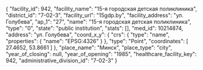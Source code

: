 {
    "facility_id": 942,
    "facility_name": "15-я городская детская поликлиника",
    "district_id": "7-02-3",
    "facility_url": "15gdp.by",
    "facility_address": "ул. Голубева",
    "ap_1": "27",
    "name": "15-я городская детская поликлиника",
    "type": "0",
    "state": "public institution",
    "stats": [],
    "med_id": 10214874,
    "address": "ул. Голубева",
    "coord_x_y": {
        "crs": {
            "type": "name",
            "properties": {
                "name": "EPSG:4326"
            }
        },
        "type": "Point",
        "coordinates": [
            27.4652,
            53.8661
        ]
    },
    "place_name": "Минск",
    "place_type": "city",
    "year_of_closing": null,
    "year_of_opening": "1985",
    "healthcare_facility_key": 942,
    "administrative_division_id": "7-02-3"
}